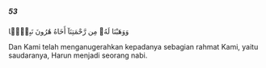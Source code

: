 ##### 53

<span class="ayah">وَوَهَبْنَا لَهُۥ مِن رَّحْمَتِنَآ أَخَاهُ هَٰرُونَ نَبِيًّۭا</span>

<span class="ayah_translation">Dan Kami telah menganugerahkan kepadanya sebagian rahmat Kami, yaitu saudaranya, Harun menjadi seorang nabi.</span>
